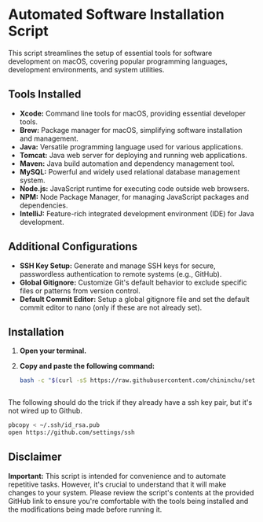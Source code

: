 # Automated Software Installation Script

This script streamlines the setup of essential tools for software development on macOS, covering popular programming languages, development environments, and system utilities.

## Tools Installed

* **Xcode:** Command line tools for macOS, providing essential developer tools.
* **Brew:** Package manager for macOS, simplifying software installation and management.
* **Java:** Versatile programming language used for various applications.
* **Tomcat:** Java web server for deploying and running web applications.
* **Maven:** Java build automation and dependency management tool.
* **MySQL:** Powerful and widely used relational database management system.
* **Node.js:** JavaScript runtime for executing code outside web browsers.
* **NPM:** Node Package Manager, for managing JavaScript packages and dependencies.
* **IntelliJ:** Feature-rich integrated development environment (IDE) for Java development.

## Additional Configurations

* **SSH Key Setup:** Generate and manage SSH keys for secure, passwordless authentication to remote systems (e.g., GitHub).
* **Global Gitignore:** Customize Git's default behavior to exclude specific files or patterns from version control.
* **Default Commit Editor:** Setup a global gitignore file and set the default commit editor to nano (only if these are not already set).


## Installation

1. **Open your terminal.**
2. **Copy and paste the following command:**

   ```bash
   bash -c "$(curl -sS https://raw.githubusercontent.com/chininchu/setup-script/master/install.sh)"



The following should do the trick if they already have a ssh key pair, but it's
not wired up to Github.

```bash
pbcopy < ~/.ssh/id_rsa.pub
open https://github.com/settings/ssh

```


## Disclaimer
**Important:** This script is intended for convenience and to automate repetitive tasks. However, it's crucial to understand that it will make changes to your system. Please review the script's contents at the provided GitHub link to ensure you're comfortable with the tools being installed and the modifications being made before running it.
